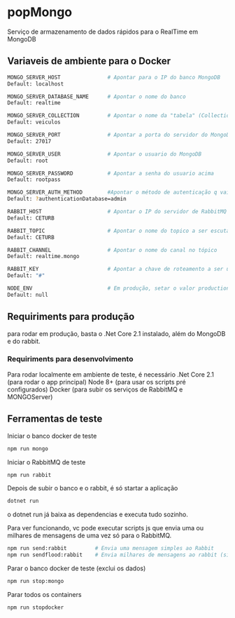 # popMongo
Serviço de armazenamento de dados rápidos para o RealTime em MongoDB

## Variaveis de ambiente para o Docker
```bash
MONGO_SERVER_HOST               # Apontar para o IP do banco MongoDB
Default: localhost

MONGO_SERVER_DATABASE_NAME      # Apontar o nome do banco
Default: realtime

MONGO_SERVER_COLLECTION         # Apontar o nome da "tabela" (Collection)
Default: veiculos

MONGO_SERVER_PORT               # Apontar a porta do servidor do MongoDB
Default: 27017

MONGO_SERVER_USER               # Apontar o usuario do MongoDB
Default: root

MONGO_SERVER_PASSWORD           # Apontar a senha do usuario acima
Default: rootpass

MONGO_SERVER_AUTH_METHOD        #Apontar o método de autenticação q vai na string de conexão do MongoDB
Default: ?authenticationDatabase=admin

RABBIT_HOST                     # Apontar o IP do servidor de RabbitMQ
Default: CETURB

RABBIT_TOPIC                    # Apontar o nome do topico a ser escutado
Default: CETURB

RABBIT_CHANNEL                  # Apontar o nome do canal no tópico
Default: realtime.mongo

RABBIT_KEY                      # Apontar a chave de roteamento a ser usada para ouvir
Default: "#"

NODE_ENV                        # Em produção, setar o valor production
Default: null
```

## Requiriments para produção
para rodar em produção, basta o .Net Core 2.1 instalado, além do MongoDB e do rabbit.

### Requiriments para desenvolvimento
Para rodar localmente em ambiente de teste, é necessário
.Net Core 2.1 (para rodar o app principal)
Node 8+ (para usar os scripts pré configurados)
Docker (para subir os serviços de RabbitMQ e MONGOServer)



## Ferramentas de teste
Iniciar o banco docker de teste
```bash
npm run mongo
```

Iniciar o RabbitMQ de teste
```bash
npm run rabbit
```

Depois de subir o banco e o rabbit, é só startar a aplicação
```bash
dotnet run
```
o dotnet run já baixa as dependencias e executa tudo sozinho.


Para ver funcionando, vc pode executar scripts js que envia uma ou milhares de mensagens de uma vez só para o RabbitMQ.
```bash
npm run send:rabbit         # Envia uma mensagem simples ao Rabbit
npm run sendflood:rabbit    # Envia milhares de mensagens ao rabbit (situação próxima do real)
```

Parar o banco docker de teste (exclui os dados)
```bash
npm run stop:mongo
```

Parar todos os containers
```bash
npm run stopdocker
```
